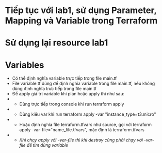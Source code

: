 # Tiếp tục với lab1, sử dụng Parameter, Mapping và Variable trong Terraform
# Sử dụng lại resource lab1

# Variables
- Có thể định nghĩa variable trực tiếp trong file main.tf
- File variable.tf dùng để định nghĩa variable trong file main.tf, nếu không dùng định nghĩa trưc tiếp trong file main.tf
- Để apply giá trị variable khi plan hoặc apply thì như sau:
- - Dùng trực tiếp trong console khi run terraform apply
- - Dùng kiểu var khi run terraform apply -var "instance_type=t3.micro"
- - Hoặc định nghĩa file terraform.tfvars như source, gọi với terraform apply -var-file="name_file.tfvars", mặc định là terraform.tfvars
- - *Khi chạy apply với -var-file thì khi destroy cũng phải chạy với -var-file để tìm đúng variable*